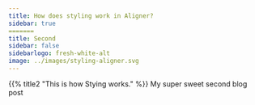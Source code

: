 ```yaml
---
title: How does styling work in Aligner?
sidebar: true
=======
title: Second
sidebar: false
sidebarlogo: fresh-white-alt
image: ../images/styling-aligner.svg
---
```


{{% title2 "This is how Stying works." %}}
My super sweet second blog post
